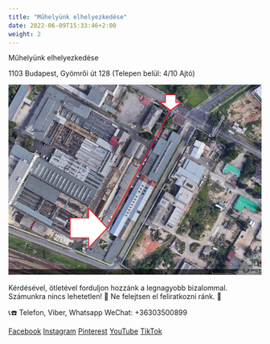 ```yaml
---
title: "Műhelyünk elhelyezkedése"
date: 2022-06-09T15:33:46+2:00
weight: 2
---
```


Műhelyünk elhelyezkedése

1103 Budapest, Gyömrői út 128 (Telepen belül: 4/10 Ajtó)

![](/images/telepen.png)

Kérdésével, ötletével forduljon hozzánk a legnagyobb bizalommal. Számunkra nincs lehetetlen! 🙂 Ne felejtsen el feliratkozni ránk. 🙂

📞☎️ Telefon, Viber, Whatsapp WeChat: +36303500899

[Facebook](https://www.facebook.com/JopoFaButorasztalos)  [Instagram](https://www.instagram.com/jopofabutorasztalos/)  [Pinterest](https://hu.pinterest.com/JopoFaButorLapszabaszat/_saved/)  [YouTube](https://www.youtube.com/channel/UCLo2PhD7xOr-P2F_RNHR3HQ)  [TikTok](https://www.tiktok.com/@jopofabutorasztalos)
